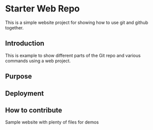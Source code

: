 # Starter Web Repo

This is a simple website project for showing how to use git and github together.

## Introduction

This is example to show different parts of the Git repo and various commands using a web project.
## Purpose

## Deployment

## How to contribute

Sample website with plenty of files for demos